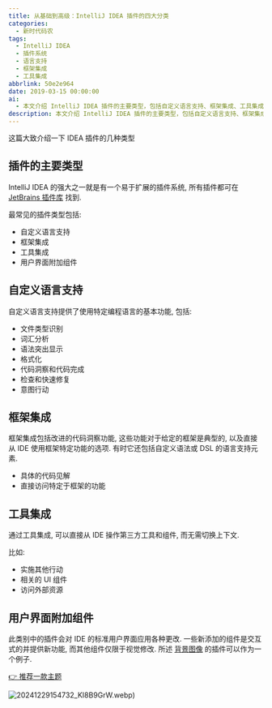 ```yaml
---
title: 从基础到高级：IntelliJ IDEA 插件的四大分类
categories:
  - 新时代码农
tags:
  - IntelliJ IDEA
  - 插件系统
  - 语言支持
  - 框架集成
  - 工具集成
abbrlink: 50e2e964
date: 2019-03-15 00:00:00
ai:
  - 本文介绍 IntelliJ IDEA 插件的主要类型，包括自定义语言支持、框架集成、工具集成和用户界面附加组件。插件库提供了丰富的功能扩展，如文件类型识别、语法高亮、代码完成等，并允许与各种编程框架进行深度整合以及集成外部工具和组件。
description: 本文介绍 IntelliJ IDEA 插件的主要类型，包括自定义语言支持、框架集成、工具集成和用户界面附加组件。插件库提供了丰富的功能扩展，如文件类型识别、语法高亮、代码完成等，并允许与各种编程框架进行深度整合以及集成外部工具和组件。
---
```


这篇大致介绍一下 IDEA 插件的几种类型

<!-- more -->

## 插件的主要类型

IntelliJ IDEA 的强大之一就是有一个易于扩展的插件系统, 所有插件都可在 [JetBrains 插件库](https://plugins.jetbrains.com/) 找到.

最常见的插件类型包括:

- 自定义语言支持
- 框架集成
- 工具集成
- 用户界面附加组件

## 自定义语言支持

自定义语言支持提供了使用特定编程语言的基本功能, 包括:

- 文件类型识别
- 词汇分析
- 语法突出显示
- 格式化
- 代码洞察和代码完成
- 检查和快速修复
- 意图行动

## 框架集成

框架集成包括改进的代码洞察功能, 这些功能对于给定的框架是典型的, 以及直接从 IDE 使用框架特定功能的选项. 有时它还包括自定义语法或 DSL 的语言支持元素.

- 具体的代码见解
- 直接访问特定于框架的功能

## 工具集成

通过工具集成, 可以直接从 IDE 操作第三方工具和组件, 而无需切换上下文.

比如:

- 实施其他行动
- 相关的 UI 组件
- 访问外部资源

## 用户界面附加组件

此类别中的插件会对 IDE 的标准用户界面应用各种更改.
一些新添加的组件是交互式的并提供新功能, 而其他组件仅限于视觉修改. 所述 [背景图像](https://plugins.jetbrains.com/plugin/72) 的插件可以作为一个例子.

[👉 推荐一款主题](https://plugins.jetbrains.com/plugin/8006-material-theme-ui)

![20241229154732_KI8B9GrW.webp](20241229154732_KI8B9GrW.webp))
